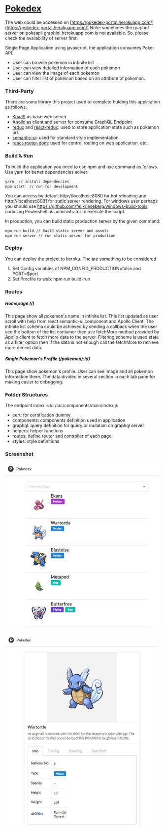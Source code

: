 # [Pokedex](https://pokedex-portal.herokuapp.com)

The web could be accessed on [https://pokedex-portal.herokuapp.com/](https://pokedex-portal.herokuapp.com/)
Note: sometimes the graphql server on pokeapi-graphiql.herokuapp.com is not available. So, please check the availability of server first.

Single Page Application using javascript, the application consumes Poke-API.
- User can browse pokemon in infinite list
- User can view detailed information of each pokemon
- User can view the image of each pokemon
- User can filter list of pokemon based on an attribute of pokemon.

### Third-Party
There  are some library this project used to complete bulding this application as follows.

- [KoaJS](koajs.com) as base web server
- [Apollo](dev.apollodata.com/react/) as client and server for consume GraphQL Endpoint
- [redux](https://www.npmjs.com/package/redux) and [react-redux](https://www.npmjs.com/package/react-redux): used to store application state such as pokemon url.
- [semantic-ui](https://react.semantic-ui.com): used for standard style implementation.
- [react-router-dom](https://www.npmjs.com/package/react-router-dom): used for control routing on web application.
etc.

### Build & Run
To build the application you need to use npm and use command as follows. Use yarn for better dependencies solver.
```{engine='sh'}
yarn  // install dependencies
npm start  // run for development
```
You can access by default http://localhost:8080 for hot reloading and http://localhost:8081 for static server rendering. For windows user perhaps you should use https://github.com/felixrieseberg/windows-build-tools andusing Powershell as administrator to execute the script.

In production, you can build static production server by the given command:
```{engine='sh'}
npm run build // Build static server and assets
npm run server // run static server for production
```

### Deploy
You can deploy the project to heroku. The are something to be considered:
1. Set Config variables of NPM_CONFIG_PRODUCTION=false and PORT=$port
2. Set Procfile to web: npm run build-run


### Routes
##### Homepage (/)
This page show all pokemon's name in infinite list. This list updated as user scroll with help from react semantic-ui component and Apollo Client.
The infinite list schema could be achieved by sending a callback when the user see the bottom of the list container then use fetchMore method provided by Apollo client to fetch more data to the server.
Filtering scheme is used state as a filter option then if the data is not enough call the fetchMore to retrieve more decent data.

##### Single Pokemon's Profile (/pokemon/:id)
This page show pokemon's profile. User can see image and all pokemon information there.
The data divided in several section in each tab pane for making easier to debugging.

### Folder Structures
The endpoint index is in /src/components/main/index.js

- cert: for certification dummy
- components: components definition used in application
- graphql: query definition for query or mutation on graphql server
- helpers: helper functions
- routes: define router and controller of each page
- styles: style definitions

### Screenshot
![N|Solid](https://github.com/mfikria/pokedex/raw/master/static/home.png)

![N|Solid](https://github.com/mfikria/pokedex/raw/master/static/detail.png)
